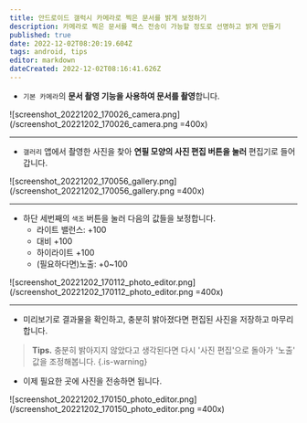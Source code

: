 ```yaml
---
title: 안드로이드 갤럭시 카메라로 찍은 문서를 밝게 보정하기
description: 카메라로 찍은 문서를 팩스 전송이 가능할 정도로 선명하고 밝게 만들기
published: true
date: 2022-12-02T08:20:19.604Z
tags: android, tips
editor: markdown
dateCreated: 2022-12-02T08:16:41.626Z
---
```


- `기본 카메라`의 **문서 촬영 기능을 사용하여 문서를 촬영**합니다.

![screenshot_20221202_170026_camera.png](/screenshot_20221202_170026_camera.png =400x)

---

- `갤러리` 앱에서 촬영한 사진을 찾아 **연필 모양의 사진 편집 버튼을 눌러** 편집기로 들어갑니다. 

![screenshot_20221202_170056_gallery.png](/screenshot_20221202_170056_gallery.png =400x)

---

- 하단 세번째의 `색조` 버튼을 눌러 다음의 값들을 보정합니다.
  - 라이트 밸런스: +100
  - 대비 +100
  - 하이라이트 +100
  - (필요하다면)노출: +0~100

![screenshot_20221202_170112_photo_editor.png](/screenshot_20221202_170112_photo_editor.png =400x)

---

- 미리보기로 결과물을 확인하고, 충분히 밝아졌다면 편집된 사진을 저장하고 마무리합니다.

> **Tips.** 충분히 밝아지지 않았다고 생각된다면 다시 '사진 편집'으로 돌아가 '노출' 값을 조정해봅니다.
{.is-warning}

- 이제 필요한 곳에 사진을 전송하면 됩니다.

![screenshot_20221202_170150_photo_editor.png](/screenshot_20221202_170150_photo_editor.png =400x)

